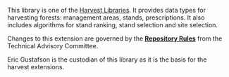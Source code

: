 This library is one of the [Harvest Libraries](https://github.com/LANDIS-II-Foundation/Libraries/wiki/HarvestLibraries). It provides data types for harvesting forests: management areas, stands, prescriptions. It also includes algorithms for stand ranking, stand selection and site selection.

Changes to this extension are governed by the [**Repository Rules**](https://sites.google.com/site/landismodel/developers/developers-blog/repositoryrulesfromthetechnicaladvisorycommittee) from the Technical Advisory Committee.

Eric Gustafson is the custodian of this library as it is the basis for the harvest extensions.

